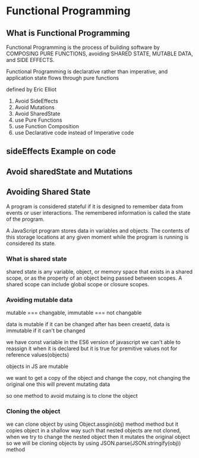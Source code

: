 # Functional Programming

## What is Functional Programming

Functional Programming is the process of building software by COMPOSING PURE FUNCTIONS,
avoiding SHARED STATE, MUTABLE DATA, and SIDE EFFECTS.

Functional Programming is declarative rather than imperative, and application state flows
through pure functions

defined by Eric Elliot

1. Avoid SideEffects
2. Avoid Mutations
3. Avoid SharedState
4. use Pure Functions
5. use Function Composition
6. use Declarative code instead of Imperative code

## sideEffects Example on code

## Avoid sharedState and Mutations

## Avoiding Shared State

A program is considered stateful if it is designed to remember data from events or user interactions.
The remembered information is called the state of the program.

A JavaScript program stores data in variables and objects.
The contents of this storage locations at any given moment while the program is running is considered its state.

### What is shared state

shared state is any variable, object, or memory space that exists in a shared scope, or as the property of an object being passed between scopes.
A shared scope can include global scope or closure scopes.

### Avoiding mutable data

mutable === changable,
immutable === not changable

data is mutable if it can be changed after has been creaetd,
data is immutable if it can't be changed

we have const variable in the ES6 version of javascript
we can't able to reassign it when it is declared but it is true for premitive values not for reference values(objects)

objects in JS are mutable

we want to get a copy of the object and change the copy, not changing the original one this will prevent mutating data

so one method to avoid mutaing is to clone the object

### Cloning the object

we can clone object by using Object.assgin(obj) method method but it copies object in a shallow way such that nested objects are not cloned, when we try to change the nested object then it mutates the original object so we will be cloning objects by using JSON.parse(JSON.stringify(obj)) method
